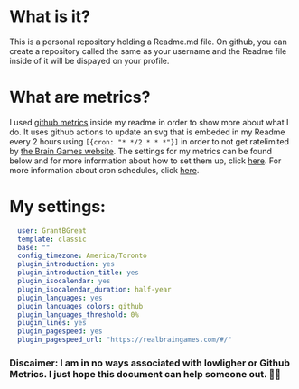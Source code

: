 # What is it?
This is a personal repository holding a Readme.md file. On github, you can create a repository called the same as your username and the Readme file inside of it will be dispayed on your profile.

# What are metrics?
I used [github metrics](https://github.com/lowlighter/metrics) inside my readme in order to show more about what I do. It uses github actions to update an svg that is embeded in my Readme every 2 hours using `[{cron: "* */2 * * *"}]` in order to not get ratelimited by [the Brain Games website](https://realbraingames.com/#/). The settings for my metrics can be found below and for more information about how to set them up, click [here](https://github.com/lowlighter/metrics/blob/master/README.md). For more information about cron schedules, click [here](https://jasonet.co/posts/scheduled-actions/).

# My settings:
```yml
  user: GrantBGreat
  template: classic
  base: ""
  config_timezone: America/Toronto
  plugin_introduction: yes
  plugin_introduction_title: yes
  plugin_isocalendar: yes
  plugin_isocalendar_duration: half-year
  plugin_languages: yes
  plugin_languages_colors: github
  plugin_languages_threshold: 0%
  plugin_lines: yes
  plugin_pagespeed: yes
  plugin_pagespeed_url: "https://realbraingames.com/#/"
```


### Discaimer: I am in no ways associated with lowligher or Github Metrics. I just hope this document can help someone out. 🤷‍♂️
